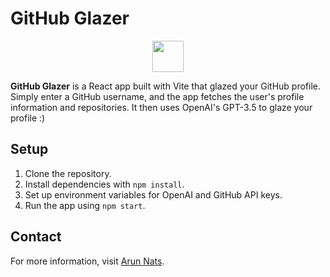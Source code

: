 # GitHub Glazer

<div align="center">
  <img src="https://github.com/user-attachments/assets/6967639c-6c43-4649-b285-26ac15b63848" width="50" height="50" />
</div>

**GitHub Glazer** is a React app built with Vite that glazed your GitHub profile. Simply enter a GitHub username, and the app fetches the user's profile information and repositories. It then uses OpenAI's GPT-3.5 to glaze your profile :)

## Setup
1. Clone the repository.
2. Install dependencies with `npm install`.
3. Set up environment variables for OpenAI and GitHub API keys.
4. Run the app using `npm start`.

## Contact
For more information, visit [Arun Nats](https://arunnats.com).
